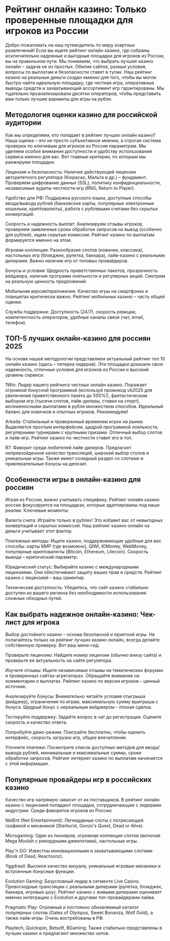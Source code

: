 # Рейтинг онлайн казино: Только проверенные площадки для игроков из России
Добро пожаловать на наш путеводитель по миру азартных развлечений! Если вы ищете рейтинг онлайн казино, где собраны исключительно надежные и выгодные площадки для игроков из России, вы на правильном пути. Мы понимаем, что выбрать лучшее казино онлайн – задача не из простых. Обилие сайтов, разные условия, вопросы по выплатам и безопасности ставят в тупик. Наш рейтинг казино на реальные деньги создан именно для того, чтобы вы могли быстро найти идеальную площадку, где честная игра, оперативные выводы средств и захватывающий ассортимент игр гарантированы. Мы тщательно проанализировали десятки операторов, чтобы представить вам только лучшие варианты для игры на рубли.

## Методология оценки казино для российской аудитории
Как мы определяем, кто попадает в рейтинг лучших онлайн казино? Наша оценка – это не просто субъективное мнение, а строгая система проверки по ключевым для игроков из России параметрам. Мы уделяем особое внимание доступности и удобству использования сервиса именно для вас. Вот главные критерии, по которым мы ранжируем площадки:

Лицензия и безопасность: Наличие действующей лицензии авторитетного регулятора (Кюрасао, Мальта и др.) – фундамент. Проверяем шифрование данных (SSL), политику конфиденциальности, независимые аудиты честности игр (RNG, Return to Player).

Удобство для РФ: Поддержка русского языка, доступные способы ввода/вывода рублей (банковские карты, популярные электронные кошельки, криптовалюты), работа с рублевыми счетами без скрытых конвертаций.

Скорость и надежность выплат: Анализируем отзывы игроков, проверяем заявленные сроки обработки запросов на вывод (особенно для рублей), ищем скрытые комиссии. Рейтинг казино по выплатам формируется именно на этом.

Игровая коллекция: Разнообразие слотов (новинки, классика), настольных игр (блэкджек, рулетка, баккара), лайв-казино с реальными дилерами. Важно наличие игр от топовых провайдеров.

Бонусы и условия: Щедрость приветственных пакетов, прозрачность вейджера, наличие программ лояльности и регулярных акций. Смотрим на реальную ценность предложений.

Мобильная версия/приложение: Качество игры на смартфонах и планшетах критически важно. Рейтинг мобильных казино – часть общей оценки.

Служба поддержки: Доступность (24/7), скорость реакции, компетентность операторов, удобные каналы связи (чат, email, телефон).

## ТОП-5 лучших онлайн-казино для россиян 2025
На основе нашей методологии представляем актуальный рейтинг топ 10 онлайн казино (здесь – пятерка лидеров). Эти площадки доказали свою надежность, отличные условия для игроков из России и высокий уровень сервиса:

1Win: Лидер нашего рейтинга честных онлайн казино. Поражает огромной бонусной программой (используй промокод vb2025 для увеличения приветственного пакета до 500%!), фантастическим выбором игр (тысячи слотов, лайв-дилеры, ставки на спорт), молниеносными выплатами в рубли множеством способов. Идеальный баланс для новичков и опытных игроков. Рекомендуем!

Arkada: Стабильный и проверенный временем игрок на рынке. Выделяется простым интерфейсом, щедрой программой лояльности, регулярными турнирами с крупными призами. Отличный выбор слотов и лайв-игр. Рейтинг казино по честности ставит его в топ.

R7: Фаворит среди любителей лайв-дилеров. Предлагает непревзойденное качество трансляций, широкий выбор столов и уникальные игры. Также имеет солидный раздел со слотами и привлекательные бонусы на депозит.
## Особенности игры в онлайн-казино для россиян
Играя из России, важно учитывать специфику. Рейтинг онлайн казино россии фокусируется на площадках, которые адаптированы под наши реалии. Ключевые моменты:

Валюта счета: Играйте только в рублях! Это избавит вас от невыгодных конвертаций и скрытых комиссий. Наш рейтинг казино онлайн на деньги учитывает этот фактор.

Платежные методы: Ищите казино, поддерживающие удобные для вас способы: карты МИР (где возможно), QIWI, ЮMoney, WebMoney, популярные криптовалюты (Bitcoin, Ethereum, Litecoin). Скорость вывода – критический параметр.

Юридический статус: Выбирайте казино с международными лицензиями. Они обеспечивают защиту ваших прав и средств. Рейтинг казино с лицензией – ваш ориентир.

Техническая доступность: Убедитесь, что сайт казино стабильно доступен из вашего региона без необходимости использования сложных обходных путей.

## Как выбрать надежное онлайн-казино: Чек-лист для игрока
Выбор достойного казино – основа безопасной и приятной игры. Не полагайтесь только на рейтинг лучших казино онлайн, всегда делайте собственную проверку. Вот ваш мини-гид:

Проверьте лицензию: Найдите номер лицензии (обычно внизу сайта) и проверьте ее актуальность на сайте регулятора.

Изучите отзывы: Ищите независимые отзывы на тематических форумах и проверенных сайтах-агрегаторах. Обращайте внимание на комментарии о выплатах. Рейтинг казино по версии игроков – ценный источник.

Анализируйте бонусы: Внимательно читайте условия отыгрыша (вейджер), ограничения по играм, максимальную сумму выигрыша с бонуса. Щедрый бонус с нереальным вейджером – плохая сделка.

Тестируйте поддержку: Задайте вопрос в чат до регистрации. Оцените скорость и качество ответа.

Попробуйте демо-режим: Поиграйте бесплатно, чтобы оценить интерфейс, скорость загрузки игр, общее впечатление.

Уточните платежи: Посмотрите список доступных методов для ввода/вывода рублей, минимальные и максимальные суммы, сроки обработки запросов. Рейтинг интернет казино по выплатам начинается с этой информации.
## Популярные провайдеры игр в российских казино
Качество игр напрямую зависит от их поставщиков. В рейтинг онлайн казино с лицензией попадают площадки, сотрудничающие с лидерами индустрии. Среди фаворитов игроков из России:

NetEnt (Net Entertainment): Легендарные слоты с потрясающей графикой и механикой (Starburst, Gonzo's Quest, Dead or Alive).

Microgaming: Один из пионеров, огромная коллекция слотов (включая Mega Moolah с рекордными джекпотами), настольные игры.

Play'n GO: Известны инновационными и захватывающими слотами (Book of Dead, Reactoonz).

Yggdrasil: Высокое качество визуала, уникальные игровые механики и встроенные бонусные функции.

Evolution Gaming: Безусловный лидер в сегменте Live Casino. Превосходные трансляции с реальными дилерами (рулетка, блэкджек, баккара, игровые шоу). Рейтинг казино с живыми дилерами оценивает именно интеграцию с Evolution и другими топ-провайдерами лайва.

Pragmatic Play: Огромный и постоянно обновляемый каталог популярных слотов (Gates of Olympus, Sweet Bonanza, Wolf Gold), а также лайв-игры. Очень востребованы в РФ.

Playtech, Quickspin, Betsoft, BGaming: Также стабильно представлены в лучших казино и предлагают множество хитов.


